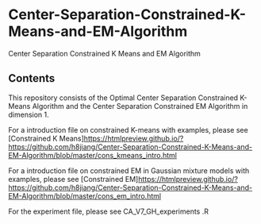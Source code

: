 # Center-Separation-Constrained-K-Means-and-EM-Algorithm
Center Separation Constrained K Means and EM Algorithm


## Contents
This repository consists of the Optimal Center Separation Constrained K-Means Algorithm and the Center Separation Constrained EM Algorithm in dimension 1.

For a introduction file on constrained K-means with examples, please see [Constrained K Means]https://htmlpreview.github.io/?https://github.com/h8jiang/Center-Separation-Constrained-K-Means-and-EM-Algorithm/blob/master/cons_kmeans_intro.html

For a introduction file on constrained EM in Gaussian mixture models with examples, please see [Constrained EM]https://htmlpreview.github.io/?https://github.com/h8jiang/Center-Separation-Constrained-K-Means-and-EM-Algorithm/blob/master/cons_em_intro.html

For the experiment file, please see CA_V7_GH_experiments .R 

